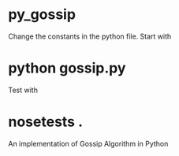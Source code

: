 py_gossip
=========

Change the constants in the python file.
Start with
# python gossip.py

Test with
# nosetests .

An implementation of Gossip Algorithm in Python
